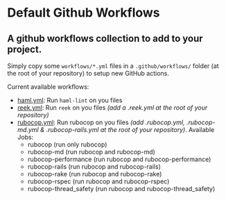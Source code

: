 # Default Github Workflows

## A github workflows collection to add to your project.

Simply copy some `workflows/*.yml` files in a `.github/workflows/` folder (at the root of your repository) to setup new
 GitHub actions.

Current available workflows:
- [haml.yml](https://raw.githubusercontent.com/sfeuga/default-github-workflows/main/workflows/haml.yml): Run `haml-lint` on you files
- [reek.yml](https://raw.githubusercontent.com/sfeuga/default-github-workflows/main/workflows/reek.yml): Run `reek` on you files _(add a .reek.yml at the root of your repository)_
- [rubocop.yml](https://raw.githubusercontent.com/sfeuga/default-github-workflows/main/workflows/rubocop.yml): Run rubocop on you files _(add .rubocop.yml, .rubocop-md.yml & .rubocop-rails.yml at the root of your
  repository)_. Available Jobs:
  - rubocop (run only rubocop)
  - rubocop-md (run rubocop and rubocop-md)
  - rubocop-performance (run rubocop and rubocop-performance)
  - rubocop-rails (run rubocop and rubocop-rails)
  - rubocop-rake (run rubocop and rubocop-rake)
  - rubocop-rspec (run rubocop and rubocop-rspec)
  - rubocop-thread_safety (run rubocop and rubocop-thread_safety)

